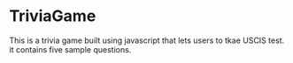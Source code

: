 # TriviaGame
This is a trivia game built using javascript that lets users to tkae USCIS test.
it contains five sample questions.

